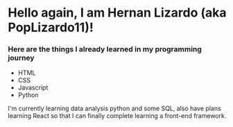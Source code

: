 # Hello again, I am Hernan Lizardo (aka PopLizardo11)!

<!--
**PopLizardo11/PopLizardo11** is a ✨ _special_ ✨ repository because its `README.md` (this file) appears on your GitHub profile.

Here are some ideas to get you started:

- 🔭 I’m currently working on ...
- 🌱 I’m currently learning ...
- 👯 I’m looking to collaborate on ...
- 🤔 I’m looking for help with ...
- 💬 Ask me about ...
- 📫 How to reach me: ...
- 😄 Pronouns: ...
- ⚡ Fun fact: ...
-->

### Here are the things I already learned in my programming journey
- HTML
- CSS
- Javascript
- Python

I'm currently learning data analysis python and some SQL, also have plans learning React so that I can finally complete learning a front-end framework. 

